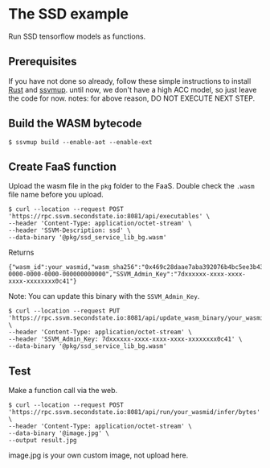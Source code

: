 # The SSD example

Run SSD tensorflow models as functions.



## Prerequisites

If you have not done so already, follow these simple instructions to install [Rust](https://www.rust-lang.org/tools/install) and [ssvmup](https://www.secondstate.io/articles/ssvmup/).
until now, we don't have a high ACC model, so just leave the code for now.
notes: for above reason, DO NOT EXECUTE NEXT STEP.

## Build the WASM bytecode

```
$ ssvmup build --enable-aot --enable-ext
```
## Create FaaS function

Upload the wasm file in the `pkg` folder to the FaaS. Double check the `.wasm` file name before you upload.

```
$ curl --location --request POST 'https://rpc.ssvm.secondstate.io:8081/api/executables' \
--header 'Content-Type: application/octet-stream' \
--header 'SSVM-Description: ssd' \
--data-binary '@pkg/ssd_service_lib_bg.wasm'
```

Returns

```
{"wasm_id":your_wasmid,"wasm_sha256":"0x469c28daae7aba392076b4bc5ee3b43ec6d667083d8ae63207bf74b1da03fc26","SSVM_Usage_Key":"00000000-0000-0000-0000-000000000000","SSVM_Admin_Key":"7dxxxxxx-xxxx-xxxx-xxxx-xxxxxxxx0c41"}
```

Note: You can update this binary with the `SSVM_Admin_Key`.

```
$ curl --location --request PUT 'https://rpc.ssvm.secondstate.io:8081/api/update_wasm_binary/your_wasmid' \
--header 'Content-Type: application/octet-stream' \
--header 'SSVM_Admin_Key: 7dxxxxxx-xxxx-xxxx-xxxx-xxxxxxxx0c41' \
--data-binary '@pkg/ssd_service_lib_bg.wasm'
```

## Test

Make a function call via the web.

```
$ curl --location --request POST 'https://rpc.ssvm.secondstate.io:8081/api/run/your_wasmid/infer/bytes' \
--header 'Content-Type: application/octet-stream' \
--data-binary '@image.jpg' \
--output result.jpg
```
image.jpg is your own custom image, not upload here.
